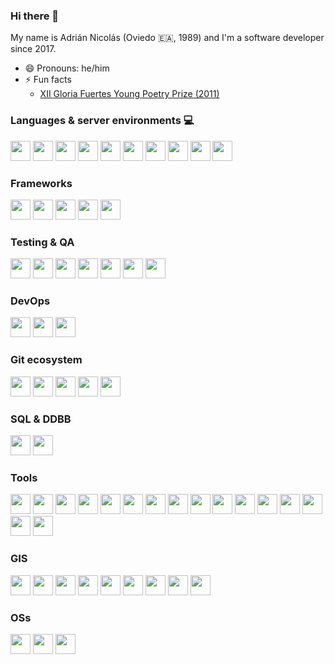 ### Hi there 👋

My name is Adrián Nicolás (Oviedo 🇪🇦, 1989) and I'm a software developer since 2017.

<!--
**adnicolas/adnicolas** is a ✨ _special_ ✨ repository because its `README.md` (this file) appears on your GitHub profile.

Here are some ideas to get you started:

- 🔭 I’m currently working on ...
- 🌱 I’m currently learning ...
- 👯 I’m looking to collaborate on ...
- 🤔 I’m looking for help with ...
- 💬 Ask me about ...
- 📫 How to reach me: ...-->
- 😄 Pronouns: he/him
- ⚡ Fun facts
  - [XII Gloria Fuertes Young Poetry Prize (2011)](https://www.torremozas.com/epages/ea0701.sf/es_ES/?ObjectPath=/Shops/ea0701/Products/GF020)

### Languages & server environments 💻

<div>
  <img height="32" width="32" src="https://cdn.simpleicons.org/javascript/#F7DF1E/eee" />
  <img height="32" width="32" src="https://cdn.simpleicons.org/typescript/#3178C6/eee" />
  <img height="32" width="32" src="https://cdn.simpleicons.org/nodedotjs/#339933/eee" />  
  <img height="32" width="32" src="https://cdn.simpleicons.org/html5/#E34F26/eee" />
  <img height="32" width="32" src="https://cdn.simpleicons.org/css3/#1572B6/eee" />
  <img height="32" width="32" src="https://cdn.simpleicons.org/sass/#CC6699/eee" />
  <img height="32" width="32" src="https://cdn.simpleicons.org/python/#3776AB/eee" />
  <img height="32" width="32" src="https://cdn.simpleicons.org/csharp/#239120/eee" />
  <img height="32" width="32" src="https://cdn.simpleicons.org/json/white" />
  <img height="32" width="32" src="https://cdn.simpleicons.org/markdown/white" />
</div>

### Frameworks

<div>
  <img height="32" width="32" src="https://cdn.simpleicons.org/angular/#DD0031/eee" />
  <img height="32" width="32" src="https://cdn.simpleicons.org/react/#61DAFB/eee" />
  <img height="32" width="32" src="https://cdn.simpleicons.org/express/white" />
  <img height="32" width="32" src="https://cdn.simpleicons.org/nestjs/#E0234E/eee" />
  <img height="32" width="32" src="https://cdn.simpleicons.org/dotnet/#512BD4/eee" />
</div>

### Testing & QA

<div>
  <img height="32" width="32" src="https://cdn.simpleicons.org/cypress/#17202C/eee" />
  <img height="32" width="32" src="https://cdn.simpleicons.org/jest/#C21325/eee" />
  <img height="32" width="32" src="https://cdn.simpleicons.org/sonarlint/#CB2029/eee" />
  <img height="32" width="32" src="https://cdn.simpleicons.org/sonarqube/#4E9BCD/eee" />
  <img height="32" width="32" src="https://cdn.simpleicons.org/swagger/#85EA2D/eee" />
  <img height="32" width="32" src="https://cdn.simpleicons.org/eslint/#4B32C3/eee" />
  <img height="32" width="32" src="https://cdn.simpleicons.org/prettier/#F7B93E/eee" />
</div>

### DevOps

<div>
  <img height="32" width="32" src="https://cdn.simpleicons.org/docker/#2496ED/eee" />
  <img height="32" width="32" src="https://cdn.simpleicons.org/githubactions/#2088FF/eee" />
  <img height="32" width="32" src="https://cdn.simpleicons.org/jenkins/#D24939/eee" />
</div>

### Git ecosystem

<div>
  <img height="32" width="32" src="https://cdn.simpleicons.org/git/#F05032/eee" />
  <img height="32" width="32" src="https://cdn.simpleicons.org/github/#181717/eee" />
  <img height="32" width="32" src="https://cdn.simpleicons.org/gitignoredotio/#204ECF/eee" />
  <img height="32" width="32" src="https://cdn.simpleicons.org/gitlab/#FC6D26/eee" />
  <img height="32" width="32" src="https://cdn.simpleicons.org/gitea/#609926/eee" />
</div>

### SQL & DDBB

<div>
  <img height="32" width="32" src="https://cdn.simpleicons.org/postgresql/#4169E1/eee" />
  <img height="32" width="32" src="https://cdn.simpleicons.org/oracle/#F80000/eee" />
</div>

### Tools

<div>
  <img height="32" width="32" src="https://cdn.simpleicons.org/nx/#143055/eee" />
  <img height="32" width="32" src="https://cdn.simpleicons.org/npm/#CB3837/eee" />
  <img height="32" width="32" src="https://cdn.simpleicons.org/redux/#764ABC/eee" />
  <img height="32" width="32" src="https://cdn.simpleicons.org/storybook/#FF4785/eee" />
  <img height="32" width="32" src="https://cdn.simpleicons.org/sublimetext/#FF9800/eee" />
  <img height="32" width="32" src="https://cdn.simpleicons.org/visualstudiocode/#007ACC/eee" />
  <img height="32" width="32" src="https://cdn.simpleicons.org/webpack/#8DD6F9/eee" />
  <img height="32" width="32" src="https://cdn.simpleicons.org/dotenv/#ECD53F/eee" />
  <img height="32" width="32" src="https://cdn.simpleicons.org/handlebarsdotjs/white" />
  <img height="32" width="32" src="https://cdn.simpleicons.org/postman/#FF6C37/eee" />
  <img height="32" width="32" src="https://cdn.simpleicons.org/jsonwebtokens/white" />
  <img height="32" width="32" src="https://cdn.simpleicons.org/hoppscotch/#31C48D/eee" />
  <img height="32" width="32" src="https://cdn.simpleicons.org/iconfinder/#1A1B1F/eee" />
  <img height="32" width="32" src="https://cdn.simpleicons.org/simpleicons/#111111/eee" />
  <img height="32" width="32" src="https://cdn.simpleicons.org/fontawesome/#528DD7/eee" />
  <img height="32" width="32" src="https://cdn.simpleicons.org/gulp/#CF4647/eee" />
</div>

### GIS

<div>
  <img height="32" width="32" src="https://cdn.simpleicons.org/openlayers/#1F6B75/eee" />
  <img height="32" width="32" src="https://cdn.simpleicons.org/esri/white" />
  <img height="32" width="32" src="https://cdn.simpleicons.org/arcgis/#2C7AC3/eee" />
  <img height="32" width="32" src="https://cdn.simpleicons.org/here/#00AFAA/eee" />
  <img height="32" width="32" src="https://cdn.simpleicons.org/carto/#EB1510/eee" />
  <img height="32" width="32" src="https://cdn.simpleicons.org/leaflet/#199900/eee" />
  <img height="32" width="32" src="https://cdn.simpleicons.org/osgeo/#5CAE58/eee" />
  <img height="32" width="32" src="https://cdn.simpleicons.org/cesium/#6CADDF/eee" />
  <img height="32" width="32" src="https://cdn.simpleicons.org/qgis/#589632/eee" />
</div>

### OSs

<div>
  <img height="32" width="32" src="https://cdn.simpleicons.org/linux/#FCC624/eee" />
  <img height="32" width="32" src="https://cdn.simpleicons.org/ubuntu/#E95420/eee" />
  <img height="32" width="32" src="https://cdn.simpleicons.org/windows/#0078D6/eee" />
</div>
